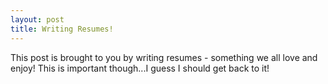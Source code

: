```yaml
---
layout: post
title: Writing Resumes!
---
```


This post is brought to you by writing resumes - something we all love and enjoy!  This is important though...I guess I should get back to it!
